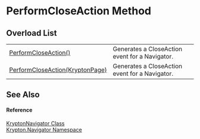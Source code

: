 # PerformCloseAction Method


## Overload List
<table>
<tr>
<td><a href="731a9c93-af3d-6c1a-2eb7-6844b5b2ca03.md">PerformCloseAction()</a></td>
<td>Generates a CloseAction event for a Navigator.</td></tr>
<tr>
<td><a href="51e8a64a-00e6-22c4-3f49-8c36d555bec4.md">PerformCloseAction(KryptonPage)</a></td>
<td>Generates a CloseAction event for a Navigator.</td></tr>
</table>

## See Also


#### Reference
<a href="5b32a15b-85d7-1db8-3c10-e43632f905eb.md">KryptonNavigator Class</a>  
<a href="a21ac074-d119-3dc6-bd1c-d3a12c0128bc.md">Krypton.Navigator Namespace</a>  
